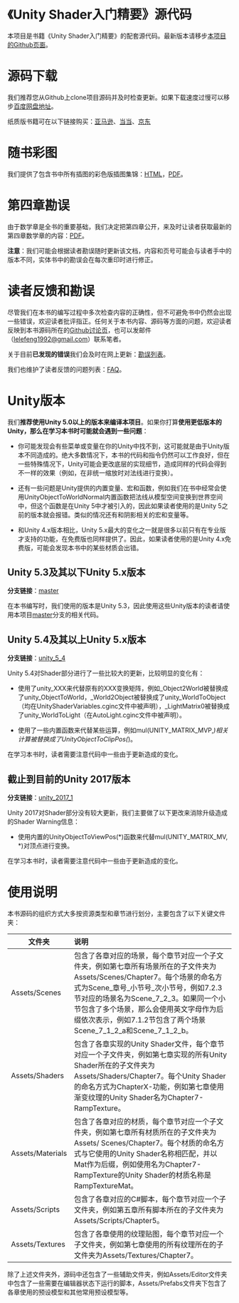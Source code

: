 # 《Unity Shader入门精要》源代码

本项目是书籍《Unity Shader入门精要》的配套源代码。最新版本请移步<a href="https://github.com/candycat1992/Unity_Shaders_Book" target="_blank">本项目的Github页面</a>。

# 源码下载

我们推荐您从Github上clone项目源码并及时检查更新。如果下载速度过慢可以移步<a href="https://pan.baidu.com/s/1hr4crsS" target="_blank">百度网盘地址</a>。

纸质版书籍可在以下链接购买：<a href="https://www.amazon.cn/Unity-Shader%E5%85%A5%E9%97%A8%E7%B2%BE%E8%A6%81-%E5%86%AF%E4%B9%90%E4%B9%90/dp/B01G95GMU6/ref=sr_1_1?s=books&ie=UTF8&qid=1464607131&sr=1-1&keywords=unity+shader%E5%85%A5%E9%97%A8%E7%B2%BE%E8%A6%81" target="_blank">亚马逊</a>、<a href="http://product.dangdang.com/23972910.html" target="_blank">当当</a>、<a href="http://item.jd.com/11927199.html" target="_blank">京东</a>

# 随书彩图

我们提供了包含书中所有插图的彩色版插图集锦：<a href="http://candycat1992.github.io/unity_shaders_book/unity_shaders_book_images.html" target="_blank">HTML</a>，<a href="http://candycat1992.github.io/unity_shaders_book/unity_shaders_book_images.pdf" target="_blank">PDF</a>。

# 第四章勘误

由于数学章是全书的重要基础，我们决定把第四章公开，来及时让读者获取最新的第四章数学章的内容：<a href="http://candycat1992.github.io/unity_shaders_book/unity_shaders_book_chapter_4.pdf" target="_blank">PDF</a>。

**注意**：我们可能会根据读者勘误随时更新该文档，内容和页号可能会与读者手中的版本不同，实体书中的勘误会在每次重印时进行修正。

# 读者反馈和勘误

尽管我们在本书的编写过程中多次检查内容的正确性，但不可避免书中仍然会出现一些错误，欢迎读者批评指正。任何关于本书内容、源码等方面的问题，欢迎读者反映到本书源码所在的<a href="https://github.com/candycat1992/Unity_Shaders_Book/issues" target="_blank">Github讨论页</a>，也可以发邮件（lelefeng1992@gmail.com）联系笔者。

关于目前**已发现的错误**我们会及时在网上更新：<a href="http://candycat1992.github.io/unity_shaders_book/unity_shaders_book_corrigenda.html" target="_blank">勘误列表</a>。

我们也维护了读者反馈的问题列表：<a href="http://candycat1992.github.io/unity_shaders_book/unity_shaders_book_faq.html" target="_blank">FAQ</a>。

# Unity版本

我们**推荐使用Unity 5.0以上的版本来编译本项目**。如果你打算**使用更低版本的Unity，那么在学习本书时可能就会遇到一些问题**：

* 你可能发现会有些菜单或变量在你的Unity中找不到，这可能就是由于Unity版本不同造成的。绝大多数情况下，本书的代码和指令仍然可以工作良好，但在一些特殊情况下，Unity可能会更改底层的实现细节，造成同样的代码会得到不一样的效果（例如，在非统一缩放时对法线进行变换）。

* 还有一些问题是Unity提供的内置变量、宏和函数，例如我们在书中经常会使用UnityObjectToWorldNormal内置函数把法线从模型空间变换到世界空间中，但这个函数是在Unity 5中才被引入的，因此如果读者使用的是Unity 5之前的版本就会报错。类似的情况还有和阴影相关的宏和变量等。

* 和Unity 4.x版本相比，Unity 5.x最大的变化之一就是很多以前只有在专业版才支持的功能，在免费版也同样提供了。因此，如果读者使用的是Unity 4.x免费版，可能会发现本书中的某些材质会出错。

## Unity 5.3及其以下Unity 5.x版本

**分支链接**：[master](https://github.com/candycat1992/Unity_Shaders_Book/tree/master)

在本书编写时，我们使用的版本是Unity 5.3，因此使用这些Unity版本的读者请使用本项目[master](https://github.com/candycat1992/Unity_Shaders_Book/tree/master)分支的相关代码。

## Unity 5.4及其以上Unity 5.x版本

**分支链接**：[unity_5_4](https://github.com/candycat1992/Unity_Shaders_Book/tree/unity_5_4)

Unity 5.4对Shader部分进行了一些比较大的更新，比较明显的变化有：

* 使用了unity_XXX来代替原有的XXX变换矩阵，例如_Object2World被替换成了unity_ObjectToWorld，_World2Object被替换成了unity_WorldToObject（均在UnityShaderVariables.cginc文件中被声明），_LightMatrix0被替换成了unity_WorldToLight（在AutoLight.cginc文件中被声明）。

* 使用了一些内置函数来代替某些运算，例如mul(UNITY_MATRIX_MVP,*)相关计算被替换成了UnityObjectToClipPos(*)。

在学习本书时，读者需要注意代码中一些由于更新造成的变化。

## 截止到目前的Unity 2017版本

**分支链接**：[unity_2017_1](https://github.com/candycat1992/Unity_Shaders_Book/tree/unity_2017_1)

Unity 2017对Shader部分没有较大更新，我们主要做了以下更改来消除升级造成的Shader Warning信息：

* 使用内置的UnityObjectToViewPos(*)函数来代替mul(UNITY_MATRIX_MV, *)对顶点进行变换。

在学习本书时，读者需要注意代码中一些由于更新造成的变化。

# 使用说明

本书源码的组织方式大多按资源类型和章节进行划分，主要包含了以下关键文件夹：

| 文件夹 | 说明 | 
| ------------- |:-------------| 
|Assets/Scenes|包含了各章对应的场景，每个章节对应一个子文件夹，例如第七章所有场景所在的子文件夹为Assets/Scenes/Chapter7。每个场景的命名方式为Scene_章号_小节号_次小节号，例如7.2.3节对应的场景名为Scene_7_2_3。如果同一个小节包含了多个场景，那么会使用英文字母作为后缀依次表示，例如7.1.2节包含了两个场景Scene_7_1_2_a和Scene_7_1_2_b。|
|Assets/Shaders|包含了各章实现的Unity Shader文件，每个章节对应一个子文件夹，例如第七章实现的所有Unity Shader所在的子文件夹为Assets/Shaders/Chapter7。每个Unity Shader的命名方式为ChapterX-功能，例如第七章使用渐变纹理的Unity Shader名为Chapter7-RampTexture。|
|Assets/Materials|包含了各章对应的材质，每个章节对应一个子文件夹，例如第七章所有材质所在的子文件夹为Assets/ Scenes/Chapter7。每个材质的命名方式与它使用的Unity Shader名称相匹配，并以Mat作为后缀，例如使用名为Chapter7-RampTexture的Unity Shader的材质名称是RampTextureMat。|
|Assets/Scripts|包含了各章对应的C#脚本，每个章节对应一个子文件夹，例如第五章所有脚本所在的子文件夹为Assets/Scripts/Chapter5。|
|Assets/Textures|包含了各章使用的纹理贴图，每个章节对应一个子文件夹，例如第七章使用的所有纹理所在的子文件夹为Assets/Textures/Chapter7。|

除了上述文件夹外，源码中还包含了一些辅助文件夹，例如Assets/Editor文件夹中包含了一些需要在编辑器状态下运行的脚本，Assets/Prefabs文件夹下包含了各章使用的预设模型和其他常用预设模型等。



